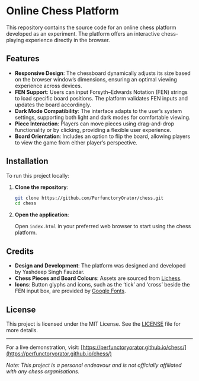 # Online Chess Platform

This repository contains the source code for an online chess platform developed as an experiment. The platform offers an interactive chess-playing experience directly in the browser.

## Features

- **Responsive Design**: The chessboard dynamically adjusts its size based on the browser window’s dimensions, ensuring an optimal viewing experience across devices.
- **FEN Support**: Users can input Forsyth–Edwards Notation (FEN) strings to load specific board positions. The platform validates FEN inputs and updates the board accordingly.
- **Dark Mode Compatibility**: The interface adapts to the user’s system settings, supporting both light and dark modes for comfortable viewing.
- **Piece Interaction**: Players can move pieces using drag-and-drop functionality or by clicking, providing a flexible user experience.
- **Board Orientation**: Includes an option to flip the board, allowing players to view the game from either player’s perspective.

## Installation

To run this project locally:

1. **Clone the repository**:

   ```bash
   git clone https://github.com/PerfunctoryOrator/chess.git
   cd chess
   ```

2. **Open the application**:

   Open `index.html` in your preferred web browser to start using the chess platform.

## Credits

- **Design and Development**: The platform was designed and developed by Yashdeep Singh Fauzdar.
- **Chess Pieces and Board Colours**: Assets are sourced from [Lichess](https://lichess.org/).
- **Icons**: Button glyphs and icons, such as the ‘tick’ and ‘cross’ beside the FEN input box, are provided by [Google Fonts](https://fonts.google.com/).

## License

This project is licensed under the MIT License. See the [LICENSE](https://github.com/PerfunctoryOrator/chess/blob/main/LICENSE) file for more details.

---

For a live demonstration, visit: [https://perfunctoryorator.github.io/chess/](https://perfunctoryorator.github.io/chess/)

*Note: This project is a personal endeavour and is not officially affiliated with any chess organisations.*
